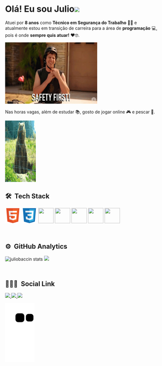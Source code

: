 # Olá! Eu sou Julio<img width="50px" src="https://raw.githubusercontent.com/kaueMarques/kaueMarques/master/hi.gif">

 Atuei por <strong>8 anos</strong> como <strong>Técnico em Segurança do Trabalho</strong> 👷🏽 e atualmente estou em transição de carreira para a área de <strong>programação</strong> 💻, pois é onde <strong>sempre quis atuar!</strong> ❤️🤓.
 
 <img height="200px" width="300px" src="https://github.com/juliobaccin/juliobaccin/blob/main/safety-first-jake-peralta.gif">

 Nas horas vagas, além de estudar 📚, gosto de jogar online 🎮 e pescar 🎣.
 
 <img height="200px" width="100px" src="https://github.com/juliobaccin/juliobaccin/blob/main/urso-acenando.gif">
 

## 🛠 &nbsp;Tech Stack
<p>
    <img width="50em" height="50em" src="https://raw.githubusercontent.com/devicons/devicon/master/icons/html5/html5-original.svg">
    <img width="50em" height="50em" src="https://raw.githubusercontent.com/devicons/devicon/master/icons/css3/css3-original.svg">
    <img width="50em" height="50em" src="https://cdn.jsdelivr.net/gh/devicons/devicon/icons/javascript/javascript-original.svg"/>
    <img width="50em" height="50em" src="https://cdn.jsdelivr.net/gh/devicons/devicon/icons/react/react-original.svg"/>    
    <img width="50em" height="50em" src="https://cdn.jsdelivr.net/gh/devicons/devicon/icons/nodejs/nodejs-original-wordmark.svg"/>
    <img width="50em" height="50em" src="https://cdn.jsdelivr.net/gh/devicons/devicon/icons/git/git-original.svg"/>
   <img width="50em" height="50em" src="https://cdn.jsdelivr.net/gh/devicons/devicon/icons/github/github-original.svg"/>        
</p><br>

## ⚙️ &nbsp;GitHub Analytics
<p>
<img height="180px" src="https://github-readme-stats.vercel.app/api?username=juliobaccin&show_icons=true&theme=vision-friendly-dark" alt="juliobaccin stats"/>
 <img height="180px" src="https://github-readme-stats.vercel.app/api/top-langs/?username=juliobaccin&layout=compact&theme=vision-friendly-dark">
</p><br>
 
 ## 👨🏽‍🦲 &nbsp;Social Link
 <p>                                                                                                            
<a href="https://www.linkedin.com/in/julio-cesar-baccin-1880a3a5/" target="_blank"><img src=https://img.shields.io/badge/LinkedIn-0077B5?style=for-the-badge&logo=linkedin&logoColor=white target="_blank">
 <a href="https://api.WhatsApp.com/send?phone=5542991271991" target="_blank"><img src=https://img.shields.io/badge/WhatsApp-25D366?style=for-the-badge&logo=whatsapp&logoColor=white target="_blank">
 <a href="mailto:baccinjulio@gamil.com" target="_blank"><img src=https://img.shields.io/badge/Gmail-D14836?style=for-the-badge&logo=gmail&logoColor=white target="_blank">
 </p>
  
 <img src="https://github.com/rafaballerini/rafaballerini/blob/output/github-contribution-grid-snake.svg">
